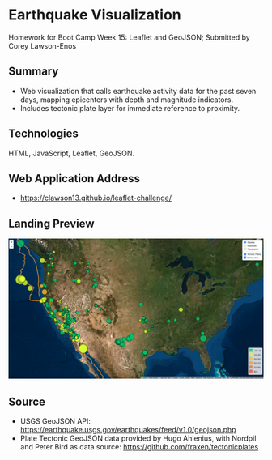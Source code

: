 # Earthquake Visualization

Homework for Boot Camp Week 15: Leaflet and GeoJSON; Submitted by Corey Lawson-Enos

## Summary
* Web visualization that calls earthquake activity data for the past seven days, mapping epicenters with depth and magnitude indicators.
* Includes tectonic plate layer for immediate reference to proximity.

## Technologies
HTML, JavaScript, Leaflet, GeoJSON.

## Web Application Address

* https://clawson13.github.io/leaflet-challenge/

## Landing Preview

![Landing Preview](images/landing.png)

## Source

* USGS GeoJSON API: https://earthquake.usgs.gov/earthquakes/feed/v1.0/geojson.php
* Plate Tectonic GeoJSON data provided by Hugo Ahlenius, with Nordpil and Peter Bird as data source: https://github.com/fraxen/tectonicplates
